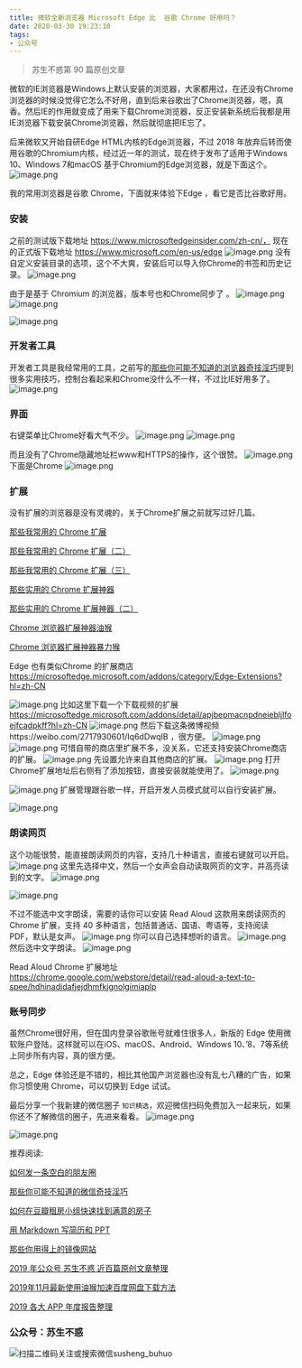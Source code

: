 ```yaml
---
title: 微软全新浏览器 Microsoft Edge 比  谷歌 Chrome 好用吗？
date: 2020-03-30 19:23:10
tags:
- 公众号
---
```

> 苏生不惑第 90 篇原创文章

 
微软的IE浏览器是Windows上默认安装的浏览器，大家都用过，在还没有Chrome浏览器的时候没觉得它怎么不好用，直到后来谷歌出了Chrome浏览器，嗯，真香。然后IE的作用就变成了用来下载Chrome浏览器，反正安装新系统后我都是用IE浏览器下载安装Chrome浏览器，然后就彻底把IE忘了。

后来微软又开始自研Edge HTML内核的Edge浏览器，不过 2018 年放弃后转而使用谷歌的Chromium内核，经过近一年的测试，现在终于发布了适用于Windows 10、Windows 7和macOS 基于Chromium的Edge浏览器，就是下面这个。
![image.png](https://upload-images.jianshu.io/upload_images/17817191-763e65d4a8b29030.png?imageMogr2/auto-orient/strip%7CimageView2/2/w/1240)

我的常用浏览器是谷歌 Chrome，下面就来体验下Edge ，看它是否比谷歌好用。

### 安装
之前的测试版下载地址 https://www.microsoftedgeinsider.com/zh-cn/，
现在的正式版下载地址 https://www.microsoft.com/en-us/edge
![image.png](https://upload-images.jianshu.io/upload_images/17817191-c2356b79f4029cc6.png?imageMogr2/auto-orient/strip%7CimageView2/2/w/1240)
没有自定义安装目录的选项，这个不大爽，安装后可以导入你Chrome的书签和历史记录。
![image.png](https://upload-images.jianshu.io/upload_images/17817191-6315a448c8de3d9f.png?imageMogr2/auto-orient/strip%7CimageView2/2/w/1240)

由于是基于 Chromium 的浏览器，版本号也和Chrome同步了 。
![image.png](https://upload-images.jianshu.io/upload_images/17817191-9c71017abfc6e3b9.png?imageMogr2/auto-orient/strip%7CimageView2/2/w/1240)
![image.png](https://upload-images.jianshu.io/upload_images/17817191-b79ac651072fbedd.png?imageMogr2/auto-orient/strip%7CimageView2/2/w/1240)

![image.png](https://upload-images.jianshu.io/upload_images/17817191-8d0e267ce6f3ee83.png?imageMogr2/auto-orient/strip%7CimageView2/2/w/1240)

 
### 开发者工具 
开发者工具是我经常用的工具，之前写的[那些你可能不知道的浏览器奇技淫巧]( https://mp.weixin.qq.com/s/-cSjrvkibYGp5Fx8gCTFuw)提到很多实用技巧，控制台看起来和Chrome没什么不一样，不过比IE好用多了。
![image.png](https://upload-images.jianshu.io/upload_images/17817191-c14f8d904786bb6b.png?imageMogr2/auto-orient/strip%7CimageView2/2/w/1240)
### 界面
右键菜单比Chrome好看大气不少。
![image.png](https://upload-images.jianshu.io/upload_images/17817191-1079193a74b4f97d.png?imageMogr2/auto-orient/strip%7CimageView2/2/w/1240)
![image.png](https://upload-images.jianshu.io/upload_images/17817191-184c4afc39429a1a.png?imageMogr2/auto-orient/strip%7CimageView2/2/w/1240)

而且没有了Chrome隐藏地址栏www和HTTPS的操作，这个很赞。
![image.png](https://upload-images.jianshu.io/upload_images/17817191-f46430b0969528e6.png?imageMogr2/auto-orient/strip%7CimageView2/2/w/1240)
下面是Chrome 
![image.png](https://upload-images.jianshu.io/upload_images/17817191-7aea7d5ee32605e4.png?imageMogr2/auto-orient/strip%7CimageView2/2/w/1240)

### 扩展
没有扩展的浏览器是没有灵魂的，关于Chrome扩展之前就写过好几篇。

[那些我常用的 Chrome 扩展](https://mp.weixin.qq.com/s/9XEABuraTAipZ_uZPDbQdQ)

[那些我常用的 Chrome 扩展（二）](https://mp.weixin.qq.com/s/PGAdM0sS9dHstkbP0tOq8g)

[那些我常用的 Chrome 扩展（三）](https://mp.weixin.qq.com/s/MXz_b5_81hH7o-TI4ud-gw)

[那些实用的 Chrome 扩展神器](https://mp.weixin.qq.com/s/sUiNfFnen3Jx3HCKoqa0PQ)

[那些实用的 Chrome 扩展神器（二）](https://mp.weixin.qq.com/s/BN4TubzevMHTG2YAa2LzYA)

[Chrome 浏览器扩展神器油猴](https://mp.weixin.qq.com/s/adJFh_9LH0N-vvvYaiQqXg)

[Chrome 浏览器扩展神器暴力猴](https://mp.weixin.qq.com/s/iluJYFYgT8bpMhrsxf0b5A)


Edge 也有类似Chrome 的扩展商店 https://microsoftedge.microsoft.com/addons/category/Edge-Extensions?hl=zh-CN
 
![image.png](https://upload-images.jianshu.io/upload_images/17817191-4ea4ec45af33eaa2.png?imageMogr2/auto-orient/strip%7CimageView2/2/w/1240)
比如这里下载一个下载视频的扩展
https://microsoftedge.microsoft.com/addons/detail/apjbepmacnpdneiebljlfoejfcadpkff?hl=zh-CN
![image.png](https://upload-images.jianshu.io/upload_images/17817191-a43fa2ecaa86a08c.png?imageMogr2/auto-orient/strip%7CimageView2/2/w/1240)
然后下载这条微博视频https://weibo.com/2717930601/Iq6dDwqIB ，很方便。
![image.png](https://upload-images.jianshu.io/upload_images/17817191-57d73c4ba107a590.png?imageMogr2/auto-orient/strip%7CimageView2/2/w/1240)
![image.png](https://upload-images.jianshu.io/upload_images/17817191-803560c9a07a3d63.png?imageMogr2/auto-orient/strip%7CimageView2/2/w/1240)
可惜自带的商店里扩展不多，没关系，它还支持安装Chrome商店的扩展。
![image.png](https://upload-images.jianshu.io/upload_images/17817191-7d9840d7b706fd2b.png?imageMogr2/auto-orient/strip%7CimageView2/2/w/1240)
先设置允许来自其他商店的扩展。
![image.png](https://upload-images.jianshu.io/upload_images/17817191-f414bd111e4b40d8.png?imageMogr2/auto-orient/strip%7CimageView2/2/w/1240)
打开Chrome扩展地址后右侧有了添加按钮，直接安装就能使用了。
![image.png](https://upload-images.jianshu.io/upload_images/17817191-f1ffaa11ae8d4371.png?imageMogr2/auto-orient/strip%7CimageView2/2/w/1240)

![image.png](https://upload-images.jianshu.io/upload_images/17817191-15856adf3861c120.png?imageMogr2/auto-orient/strip%7CimageView2/2/w/1240)
扩展管理跟谷歌一样，开启开发人员模式就可以自行安装扩展。

![image.png](https://upload-images.jianshu.io/upload_images/17817191-bf5a87cbf7b19635.png?imageMogr2/auto-orient/strip%7CimageView2/2/w/1240)

### 朗读网页  
这个功能很赞，能直接朗读网页的内容，支持几十种语言，直接右键就可以开启。
![image.png](https://upload-images.jianshu.io/upload_images/17817191-a21eb6cad5ea3b8d.png?imageMogr2/auto-orient/strip%7CimageView2/2/w/1240)
这里先选择中文，然后一个女声会自动读取网页的文字，并高亮读到的文字。 
 ![image.png](https://upload-images.jianshu.io/upload_images/17817191-614973db2062372e.png?imageMogr2/auto-orient/strip%7CimageView2/2/w/1240)

![image.png](https://upload-images.jianshu.io/upload_images/17817191-dbf5aced549e47f2.png?imageMogr2/auto-orient/strip%7CimageView2/2/w/1240)

不过不能选中文字朗读，需要的话你可以安装 Read Aloud 这款用来朗读网页的 Chrome 扩展，支持 40 多种语言，包括普通话、国语、粤语等，支持阅读 PDF，默认是女声。
![image.png](https://upload-images.jianshu.io/upload_images/17817191-89497121728fdbff.png?imageMogr2/auto-orient/strip%7CimageView2/2/w/1240)
你可以自己选择想听的语言。
![image.png](https://upload-images.jianshu.io/upload_images/17817191-eda643510ab20144.png?imageMogr2/auto-orient/strip%7CimageView2/2/w/1240)
然后选中文字朗读。
![image.png](https://upload-images.jianshu.io/upload_images/17817191-f368c66b5d4d118c.png?imageMogr2/auto-orient/strip%7CimageView2/2/w/1240)

Read Aloud  Chrome 扩展地址 https://chrome.google.com/webstore/detail/read-aloud-a-text-to-spee/hdhinadidafjejdhmfkjgnolgimiaplp

### 账号同步
虽然Chrome很好用，但在国内登录谷歌账号就难住很多人，新版的 Edge 使用微软账户登陆，这样就可以在iOS、macOS、Android、Windows 10、’8、7等系统上同步所有内容，真的很方便。

总之，Edge 体验还是不错的，相比其他国产浏览器也没有乱七八糟的广告，如果你习惯使用 Chrome，可以切换到 Edge 试试。

最后分享一个我新建的微信圈子 `知识精选`，欢迎微信扫码免费加入一起来玩，如果你还不了解微信的圈子，先进来看看。
![image.png](https://upload-images.jianshu.io/upload_images/17817191-5e1c57a6cb17c9c4.png?imageMogr2/auto-orient/strip%7CimageView2/2/w/1240)


![image.png](https://upload-images.jianshu.io/upload_images/17817191-160b0a1b3dc9e03a.png?imageMogr2/auto-orient/strip%7CimageView2/2/w/1240)

推荐阅读:

[如何发一条空白的朋友圈](https://mp.weixin.qq.com/s/Xz1m-mqtCcBF_4hmGCpkUQ)

[那些你可能不知道的微信奇技淫巧](https://mp.weixin.qq.com/s/eGDO0Y8el_dsEyriCoAgog)

[如何在豆瓣租房小组快速找到满意的房子](https://mp.weixin.qq.com/s/k5lBwiDzGgSU3fh2v2Rw9A)

[用 Markdown 写简历和 PPT](https://mp.weixin.qq.com/s/K5-1y2RRcgAu9sRsxKfZpQ)

[那些你用得上的镜像网站](https://mp.weixin.qq.com/s/YIqY8thOzPjkLOCsKe8d2w)

[2019 年公众号 苏生不惑 近百篇原创文章整理](https://mp.weixin.qq.com/s/Lm4l_aPCSXymUGcqO_Yf3g)

[2019年11月最新使用油猴加速百度网盘下载方法](https://mp.weixin.qq.com/s/XTn8wPEyThacR3GLHyzBLA)

[2019 各大 APP 年度报告整理](https://mp.weixin.qq.com/s/O3mkW2hBNLkVfj3HDQGsyw)


### 公众号：苏生不惑
 ![扫描二维码关注或搜索微信susheng_buhuo](https://upload-images.jianshu.io/upload_images/17817191-6e0079f95d4c0338.jpg?imageMogr2/auto-orient/strip%7CimageView2/2/w/1240)
